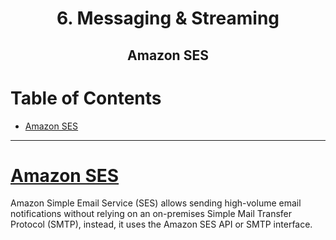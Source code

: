 <div align='center'>
  <h1> 6. Messaging & Streaming </h1>
  <h2> Amazon SES </h2>
</div>

# Table of Contents

- [Amazon SES](#ses)

---

# [Amazon SES](https://aws.amazon.com/ses/)

Amazon Simple Email Service (SES) allows sending high-volume email notifications without relying on an on-premises Simple Mail Transfer Protocol (SMTP), instead, it uses the Amazon SES API or SMTP interface.
